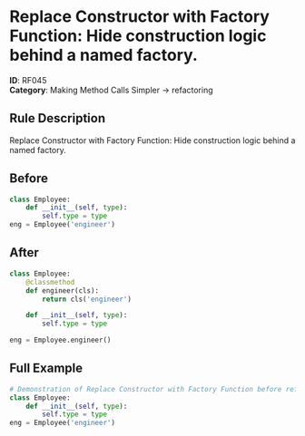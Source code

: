 # Replace Constructor with Factory Function: Hide construction logic behind a named factory.

**ID**: RF045  
**Category**: Making Method Calls Simpler → refactoring

## Rule Description
Replace Constructor with Factory Function: Hide construction logic behind a named factory.

## Before
```python
class Employee:
    def __init__(self, type):
        self.type = type
eng = Employee('engineer')
```

## After  
```python
class Employee:
    @classmethod
    def engineer(cls):
        return cls('engineer')

    def __init__(self, type):
        self.type = type

eng = Employee.engineer()
```

## Full Example
```python
# Demonstration of Replace Constructor with Factory Function before refactoring
class Employee:
    def __init__(self, type):
        self.type = type
eng = Employee('engineer')
```
